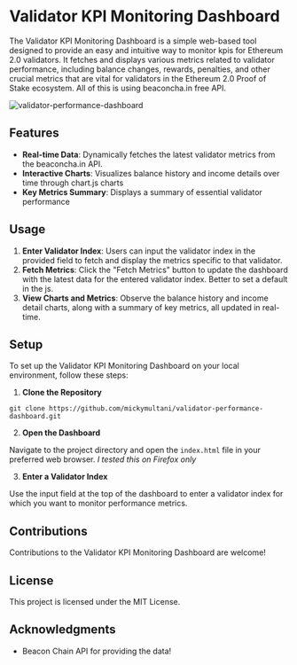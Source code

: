 # Validator KPI Monitoring Dashboard

The Validator KPI Monitoring Dashboard is a simple web-based tool designed to provide an easy and intuitive way to monitor kpis for Ethereum 2.0 validators. It fetches and displays various metrics related to validator performance, including balance changes, rewards, penalties, and other crucial metrics that are vital for validators in the Ethereum 2.0 Proof of Stake ecosystem. All of this is using beaconcha.in free API.

![validator-performance-dashboard](https://github.com/mickymultani/validator-performance-dashboard/assets/42827572/93bcb08d-0cb4-4491-b30b-8b66c484bd37)


## Features

- **Real-time Data**: Dynamically fetches the latest validator metrics from the beaconcha.in API.
- **Interactive Charts**: Visualizes balance history and income details over time through chart.js charts
- **Key Metrics Summary**: Displays a summary of essential validator performance 

## Usage

1. **Enter Validator Index**: Users can input the validator index in the provided field to fetch and display the metrics specific to that validator.
2. **Fetch Metrics**: Click the "Fetch Metrics" button to update the dashboard with the latest data for the entered validator index. Better to set a default in the js.
3. **View Charts and Metrics**: Observe the balance history and income detail charts, along with a summary of key metrics, all updated in real-time.

## Setup

To set up the Validator KPI Monitoring Dashboard on your local environment, follow these steps:

1. **Clone the Repository**
```
git clone https://github.com/mickymultani/validator-performance-dashboard.git

```

2. **Open the Dashboard**

Navigate to the project directory and open the `index.html` file in your preferred web browser. *I tested this on Firefox only*

3. **Enter a Validator Index**

Use the input field at the top of the dashboard to enter a validator index for which you want to monitor performance metrics.

## Contributions

Contributions to the Validator KPI Monitoring Dashboard are welcome!

## License

This project is licensed under the MIT License.

## Acknowledgments

- Beacon Chain API for providing the data!


